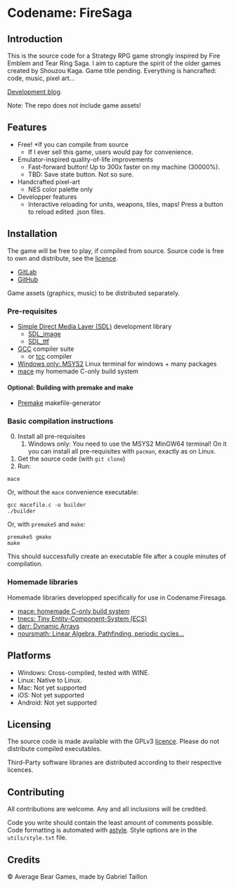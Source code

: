 # Codename: FireSaga

## Introduction
This is the source code for a Strategy RPG game strongly inspired by Fire Emblem and Tear Ring Saga.
I aim to capture the spirit of the older games created by Shouzou Kaga.
Game title pending.
Everything is hancrafted: code, music, pixel art...

[Development blog](https://averagebear.game.blog/).

<!-- The game is available for sale at... -->

Note: The repo does not include game assets!

## Features
- Free! \*If you can compile from source
	- If I ever sell this game, users would pay for convenience.
- Emulator-inspired quality-of-life improvements
	- Fast-forward button! Up to 300x faster on my machine (30000%).
	- TBD: Save state button. Not so sure.
- Handcrafted pixel-art
	- NES color palette only
- Developper features
	- Interactive reloading for units, weapons, tiles, maps! Press a button to reload edited .json files. 

## Installation
The game will be free to play, if compiled from source.
Source code is free to own and distribute, see the [licence](https://gitlab.com/Gabinou/firesagamaker/-/blob/master/LICENCE_SRC.md).

- [GitLab](https://gitlab.com/Gabinou/firesagamaker) 
- [GitHub](https://github.com/Gabinou/Codename_FireSaga) 

Game assets (graphics, music) to be distributed separately.

### Pre-requisites
- [Simple Direct Media Layer (SDL)](https://www.libsdl.org/download-2.0.php) development library
	- [SDL_image](https://github.com/libsdl-org/SDL_image)
	- [SDL_ttf](https://github.com/libsdl-org/SDL_ttf)
- [GCC](https://gcc.gnu.org/install/binaries.html) compiler suite
	- or [tcc](https://repo.or.cz/w/tinycc.git) compiler
- [Windows only: MSYS2](https://www.msys2.org/) Linux terminal for windows + many packages
- [mace](https://github.com/Gabinou/mace) my homemade C-only build system

#### Optional: Building with premake and make
- [Premake](https://premake.github.io/) makefile-generator

### Basic compilation instructions
0. Install all pre-requisites
	1. Windows only: You need to use the MSYS2 MinGW64 terminal! On it you can install all pre-requisites with `pacman`, exactly as on Linux.
1. Get the source code (with `git clone`)
2. Run:
```
mace
```
Or, without the `mace` convenience executable:
```
gcc macefile.c -o builder
./builder
```

Or, with `premake5` and `make`:
```
premake5 gmake
make
```

This should successfully create an executable file after a couple minutes of compilation.

### Homemade libraries 
Homemade libraries developped specifically for use in Codename:Firesaga. 

- [mace: homemade C-only build system](https://github.com/Gabinou/mace)
- [tnecs: Tiny Entity-Component-System (ECS)](https://gitlab.com/Gabinou/tnecs)
- [darr: Dynamic Arrays](https://gitlab.com/Gabinou/darr)
- [noursmath: Linear Algebra, Pathfinding, periodic cycles...](https://gitlab.com/Gabinou/noursmath)

## Platforms
- Windows:
	Cross-compiled, tested with WINE.
- Linux:
	Native to Linux.
- Mac:
	Not yet supported
- iOS:
	Not yet supported
- Android:
	Not yet supported

## Licensing
The source code is made available with the GPLv3 [licence](https://gitlab.com/Gabinou/firesagamaker/-/blob/master/LICENCE_SRC.md).
Please do not distribute compiled executables.

Third-Party software libraries are distributed according to their respective licences.

## Contributing
All contributions are welcome. 
Any and all inclusions will be credited.

Code you write should contain the least amount of comments possible.
Code formatting is automated with [astyle](http://astyle.sourceforge.net/). 
Style options are in the `utils/style.txt` file.

## Credits
:copyright: Average Bear Games, made by Gabriel Taillon
